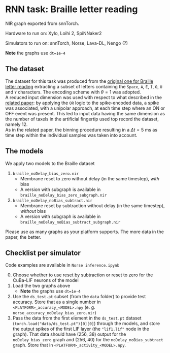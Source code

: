 # RNN task: Braille letter reading

NIR graph exported from snnTorch.

Hardware to run on: Xylo, Loihi 2, SpiNNaker2

Simulators to run on: snnTorch, Norse, Lava-DL, Nengo (?)

**Note** the graphs use `dt=1e-4`

## The dataset

The dataset for this task was produced from the [original one for Braille letter reading](https://zenodo.org/records/7050094) extracting a subset of letters containing the `Space`, `A`, `E`, `I`, `O`, `U` and `Y` characters. The encoding scheme with $\theta = 1$ was adopted. \
A reduced input dimension was used with respect to what described in the [related paper](https://www.frontiersin.org/articles/10.3389/fnins.2022.951164/full): by applying the `OR` logic to the spike-encoded data, a spike was associated, with a unipolar approach, at each time step where an ON or OFF event was present. This led to input data having the same dimension as the number of taxels in the artificial fingertip used top record the dataset, namely 12.\
As in the related paper, the binning procedure resulting in a $\Delta t = 5\text{ ms}$ as time step within the individual samples was taken into account.

## The models
We apply two models to the Braille dataset
1. `braille_noDelay_bias_zero.nir`
    * Membrane reset to zero without delay (in the same timestep), *with* bias
    * A version with subgraph is available in `braille_noDelay_bias_zero_subgraph.nir`
3. `braille_noDelay_noBias_subtract.nir`
    * Membrane reset by subtraction without delay (in the same timestep), *without* bias
    * A version with subgraph is available in `braille_noDelay_noBias_subtract_subgraph.nir`

Please use as many graphs as your platform supports. The more data in the paper, the better.

## Checklist per simulator

Code examples are available in `Norse inference.ipynb`

0. Choose whether to use reset by subtraction or reset to zero for the CuBa-LIF neurons of the model
1. Load the two graphs above
   * **Note** the graphs use `dt=1e-4`
3. Use the `ds_test.pt` subset (from the `data` folder) to provide test accuracy. Store that as a single number in `<PLATFORM>_accuracy_<MODEL>.npy` (e. g. `norse_accuracy_noDelay_bias_zero.nir`)
4. Pass the data from the first element in the `ds_test.pt` dataset (`torch.load("data/ds_test.pt")[0][0]`) through the models, and store the output spikes of the first LIF layer (the `"lif1.lif"` node in the graph). That data should have (256, 38) output for the `noDelay_bias_zero` graph and (256, 40) for the `noDelay_noBias_subtract` graph. Store that in `<PLATFORM>_activity_<MODEL>.npy`.
